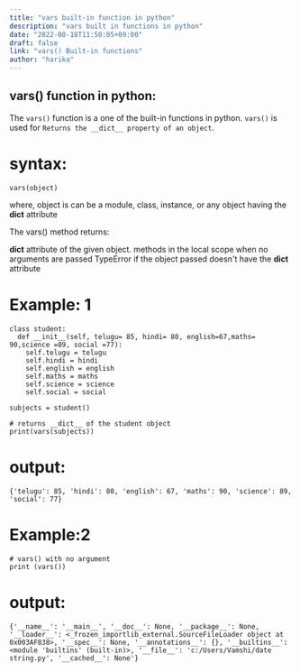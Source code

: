 ```yaml
---
title: "vars built-in function in python"
description: "vars built in functions in python"
date: "2022-08-18T11:50:05+09:00"
draft: false
link: "vars() Built-in functions"
author: "harika"
---
```


## vars() function in python:
The `vars()` function is a one of the built-in functions in python.
`vars()` is used for	`Returns the __dict__ property of an object`.

# syntax:
```
vars(object)
```
where, 
object is  can be a module, class, instance, or any object having the __dict__ attribute

The vars() method returns:

__dict__ attribute of the given object.
methods in the local scope when no arguments are passed
TypeError if the object passed doesn't have the __dict__ attribute


# Example: 1
```
class student:
  def __init__(self, telugu= 85, hindi= 80, english=67,maths= 90,science =89, social =77):
    self.telugu = telugu
    self.hindi = hindi
    self.english = english
    self.maths = maths
    self.science = science
    self.social = social
  
subjects = student()

# returns __dict__ of the student object
print(vars(subjects))
```
# output:
```
{'telugu': 85, 'hindi': 80, 'english': 67, 'maths': 90, 'science': 89, 'social': 77}
```
# Example:2
```
# vars() with no argument
print (vars())

```
# output:
```
{'__name__': '__main__', '__doc__': None, '__package__': None, '__loader__': <_frozen_importlib_external.SourceFileLoader object at 0x003AF838>, '__spec__': None, '__annotations__': {}, '__builtins__': <module 'builtins' (built-in)>, '__file__': 'c:/Users/Vamshi/date string.py', '__cached__': None'}

```


